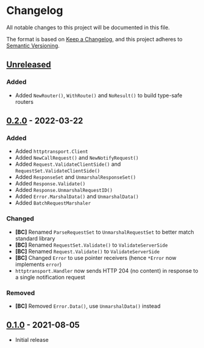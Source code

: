 # Changelog

All notable changes to this project will be documented in this file.

The format is based on [Keep a Changelog], and this project adheres to
[Semantic Versioning].

<!-- references -->

[keep a changelog]: https://keepachangelog.com/en/1.0.0/
[semantic versioning]: https://semver.org/spec/v2.0.0.html

## [Unreleased]

### Added

- Added `NewRouter()`, `WithRoute()` and `NoResult()` to build type-safe routers

## [0.2.0] - 2022-03-22

### Added

- Added `httptransport.Client`
- Added `NewCallRequest()` and `NewNotifyRequest()`
- Added `Request.ValidateClientSide()` and `RequestSet.ValidateClientSide()`
- Added `ResponseSet` and `UnmarshalResponseSet()`
- Added `Response.Validate()`
- Added `Response.UnmarshalRequestID()`
- Added `Error.MarshalData()` and `UnmarshalData()`
- Added `BatchRequestMarshaler`

### Changed

- **[BC]** Renamed `ParseRequestSet` to `UnmarshalRequestSet` to better match standard library
- **[BC]** Renamed `RequestSet.Validate()` to `ValidateServerSide`
- **[BC]** Renamed `Request.Validate()` to `ValidateServerSide`
- **[BC]** Changed `Error` to use pointer receivers (hence `*Error` now implements `error`)
- `httptransport.Handler` now sends HTTP 204 (no content) in response to a single notification request

### Removed

- **[BC]** Removed `Error.Data()`, use `UnmarshalData()` instead

## [0.1.0] - 2021-08-05

- Initial release

<!-- references -->

[unreleased]: https://github.com/dogmatiq/harpy
[0.1.0]: https://github.com/dogmatiq/harpy/releases/tag/v0.1.0
[0.2.0]: https://github.com/dogmatiq/harpy/releases/tag/v0.2.0

<!-- version template
## [0.0.1] - YYYY-MM-DD

### Added
### Changed
### Deprecated
### Removed
### Fixed
### Security
-->
